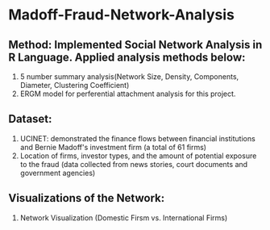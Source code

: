 # Madoff-Fraud-Network-Analysis
## Method: Implemented Social Network Analysis in R Language. Applied analysis methods below:
1. 5 number summary analysis(Network Size, Density, Components, Diameter, Clustering Coefficient)
2. ERGM model for perferential attachment analysis for this project.
## Dataset:
1. UCINET: demonstrated the finance flows between financial institutions and Bernie Madoff's investment firm (a total of 61 firms)
2. Location of firms, investor types, and the amount of potential exposure to the fraud (data collected from news stories, court documents and government agencies)
## Visualizations of the Network:
1. Network Visualization (Domestic Firsm vs. International Firms)
